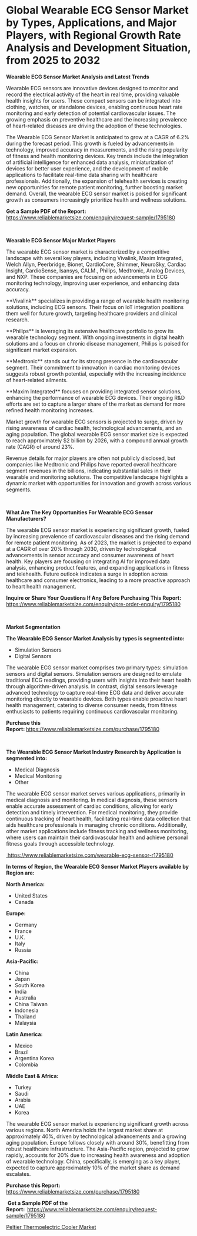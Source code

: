 <p><h1>Global Wearable ECG Sensor Market by Types, Applications, and Major Players, with Regional Growth Rate Analysis and Development Situation, from 2025 to 2032</h1></p><p><strong>Wearable ECG Sensor Market Analysis and Latest Trends</strong></p>
<p><p>Wearable ECG sensors are innovative devices designed to monitor and record the electrical activity of the heart in real time, providing valuable health insights for users. These compact sensors can be integrated into clothing, watches, or standalone devices, enabling continuous heart rate monitoring and early detection of potential cardiovascular issues. The growing emphasis on preventive healthcare and the increasing prevalence of heart-related diseases are driving the adoption of these technologies.</p><p>The Wearable ECG Sensor Market is anticipated to grow at a CAGR of 6.2% during the forecast period. This growth is fueled by advancements in technology, improved accuracy in measurements, and the rising popularity of fitness and health monitoring devices. Key trends include the integration of artificial intelligence for enhanced data analysis, miniaturization of devices for better user experience, and the development of mobile applications to facilitate real-time data sharing with healthcare professionals. Additionally, the expansion of telehealth services is creating new opportunities for remote patient monitoring, further boosting market demand. Overall, the wearable ECG sensor market is poised for significant growth as consumers increasingly prioritize health and wellness solutions.</p></p>
<p><strong>Get a Sample PDF of the Report:&nbsp;</strong> <a href="https://www.reliablemarketsize.com/enquiry/request-sample/1795180?utm_campaign=2192&utm_medium=2&utm_source=Github&utm_content=ia&utm_term=11022025&utm_id=wearable-ecg-sensor">https://www.reliablemarketsize.com/enquiry/request-sample/1795180</a></p>
<p>&nbsp;</p>
<p><strong>Wearable ECG Sensor Major Market Players</strong></p>
<p><p>The wearable ECG sensor market is characterized by a competitive landscape with several key players, including Vivalink, Maxim Integrated, Welch Allyn, Peerbridge, Bionet, QardioCore, Shimmer, NeuroSky, Cardiac Insight, CardioSense, Isansys, CALM., Philips, Medtronic, Analog Devices, and NXP. These companies are focusing on advancements in ECG monitoring technology, improving user experience, and enhancing data accuracy.</p><p>**Vivalink** specializes in providing a range of wearable health monitoring solutions, including ECG sensors. Their focus on IoT integration positions them well for future growth, targeting healthcare providers and clinical research.</p><p>**Philips** is leveraging its extensive healthcare portfolio to grow its wearable technology segment. With ongoing investments in digital health solutions and a focus on chronic disease management, Philips is poised for significant market expansion.</p><p>**Medtronic** stands out for its strong presence in the cardiovascular segment. Their commitment to innovation in cardiac monitoring devices suggests robust growth potential, especially with the increasing incidence of heart-related ailments.</p><p>**Maxim Integrated** focuses on providing integrated sensor solutions, enhancing the performance of wearable ECG devices. Their ongoing R&D efforts are set to capture a larger share of the market as demand for more refined health monitoring increases.</p><p>Market growth for wearable ECG sensors is projected to surge, driven by rising awareness of cardiac health, technological advancements, and an aging population. The global wearable ECG sensor market size is expected to reach approximately $2 billion by 2026, with a compound annual growth rate (CAGR) of around 23%.</p><p>Revenue details for major players are often not publicly disclosed, but companies like Medtronic and Philips have reported overall healthcare segment revenues in the billions, indicating substantial sales in their wearable and monitoring solutions. The competitive landscape highlights a dynamic market with opportunities for innovation and growth across various segments.</p></p>
<p>&nbsp;</p>
<p><strong>What Are The Key Opportunities For Wearable ECG Sensor Manufacturers?</strong></p>
<p><p>The wearable ECG sensor market is experiencing significant growth, fueled by increasing prevalence of cardiovascular diseases and the rising demand for remote patient monitoring. As of 2023, the market is projected to expand at a CAGR of over 20% through 2030, driven by technological advancements in sensor accuracy and consumer awareness of heart health. Key players are focusing on integrating AI for improved data analysis, enhancing product features, and expanding applications in fitness and telehealth. Future outlook indicates a surge in adoption across healthcare and consumer electronics, leading to a more proactive approach to heart health management.</p></p>
<p><strong>Inquire or Share Your Questions If Any Before Purchasing This Report:</strong> <a href="https://www.reliablemarketsize.com/enquiry/pre-order-enquiry/1795180?utm_campaign=2192&utm_medium=2&utm_source=Github&utm_content=ia&utm_term=11022025&utm_id=wearable-ecg-sensor">https://www.reliablemarketsize.com/enquiry/pre-order-enquiry/1795180</a></p>
<p>&nbsp;</p>
<p><strong>Market Segmentation</strong></p>
<p><strong>The Wearable ECG Sensor Market Analysis by types is segmented into:</strong></p>
<p><ul><li>Simulation Sensors</li><li>Digital Sensors</li></ul></p>
<p><p>The wearable ECG sensor market comprises two primary types: simulation sensors and digital sensors. Simulation sensors are designed to emulate traditional ECG readings, providing users with insights into their heart health through algorithm-driven analysis. In contrast, digital sensors leverage advanced technology to capture real-time ECG data and deliver accurate monitoring directly to wearable devices. Both types enable proactive heart health management, catering to diverse consumer needs, from fitness enthusiasts to patients requiring continuous cardiovascular monitoring.</p></p>
<p><strong>Purchase this Report:&nbsp;</strong><a href="https://www.reliablemarketsize.com/purchase/1795180?utm_campaign=2192&utm_medium=2&utm_source=Github&utm_content=ia&utm_term=11022025&utm_id=wearable-ecg-sensor">https://www.reliablemarketsize.com/purchase/1795180</a></p>
<p>&nbsp;</p>
<p><strong>The Wearable ECG Sensor Market Industry Research by Application is segmented into:</strong></p>
<p><ul><li>Medical Diagnosis</li><li>Medical Monitoring</li><li>Other</li></ul></p>
<p><p>The wearable ECG sensor market serves various applications, primarily in medical diagnosis and monitoring. In medical diagnosis, these sensors enable accurate assessment of cardiac conditions, allowing for early detection and timely intervention. For medical monitoring, they provide continuous tracking of heart health, facilitating real-time data collection that aids healthcare professionals in managing chronic conditions. Additionally, other market applications include fitness tracking and wellness monitoring, where users can maintain their cardiovascular health and achieve personal fitness goals through accessible technology.</p></p>
<p><a href="https://www.reliablemarketsize.com/wearable-ecg-sensor-r1795180?utm_campaign=2192&utm_medium=2&utm_source=Github&utm_content=ia&utm_term=11022025&utm_id=wearable-ecg-sensor">&nbsp;https://www.reliablemarketsize.com/wearable-ecg-sensor-r1795180</a></p>
<p><strong>In terms of Region, the Wearable ECG Sensor Market Players available by Region are:</strong></p>
<p>
    <p> <strong> North America: </strong>
        <ul>
            <li>United States</li>
            <li>Canada</li>
        </ul>
        </p> 
    <p> <strong> Europe: </strong>
        <ul>
            <li>Germany</li>
            <li>France</li>
            <li>U.K.</li>
            <li>Italy</li>
            <li>Russia</li>
        </ul>
        </p> 
    <p> <strong> Asia-Pacific: </strong>
        <ul>
            <li>China</li>
            <li>Japan</li>
            <li>South Korea</li>
            <li>India</li>
            <li>Australia</li>
            <li>China Taiwan</li>
            <li>Indonesia</li>
            <li>Thailand</li>
            <li>Malaysia</li>
        </ul>
        </p> 
    <p> <strong> Latin America: </strong>
        <ul>
            <li>Mexico</li>
            <li>Brazil</li>
            <li>Argentina Korea</li>
            <li>Colombia</li>
        </ul>
        </p> 
    <p> <strong> Middle East & Africa: </strong>
        <ul>
            <li>Turkey</li>
            <li>Saudi</li>
            <li>Arabia</li>
            <li>UAE</li>
            <li>Korea</li>
        </ul>
    </p>
    </p>
<p><p>The wearable ECG sensor market is experiencing significant growth across various regions. North America holds the largest market share at approximately 40%, driven by technological advancements and a growing aging population. Europe follows closely with around 30%, benefitting from robust healthcare infrastructure. The Asia-Pacific region, projected to grow rapidly, accounts for 20% due to increasing health awareness and adoption of wearable technology. China, specifically, is emerging as a key player, expected to capture approximately 10% of the market share as demand escalates.</p></p>
<p><strong>Purchase this Report: </strong><a href="https://www.reliablemarketsize.com/purchase/1795180?utm_campaign=2192&utm_medium=2&utm_source=Github&utm_content=ia&utm_term=11022025&utm_id=wearable-ecg-sensor">https://www.reliablemarketsize.com/purchase/1795180</a></p>
<p>&nbsp;<strong>Get a Sample PDF of the Report:&nbsp;&nbsp;</strong><a href="https://www.reliablemarketsize.com/enquiry/request-sample/1795180?utm_campaign=2192&utm_medium=2&utm_source=Github&utm_content=ia&utm_term=11022025&utm_id=wearable-ecg-sensor">https://www.reliablemarketsize.com/enquiry/request-sample/1795180</a></p>
<p><strong></strong></p>
<p><p><a href="https://github.com/WashimHussain441/Market-Research-Report-List-1/blob/main/peltier-thermoelectric-cooler-market.md?utm_campaign=2192&utm_medium=2&utm_source=Github&utm_content=ia&utm_term=11022025&utm_id=wearable-ecg-sensor">Peltier Thermoelectric Cooler Market</a></p></p>